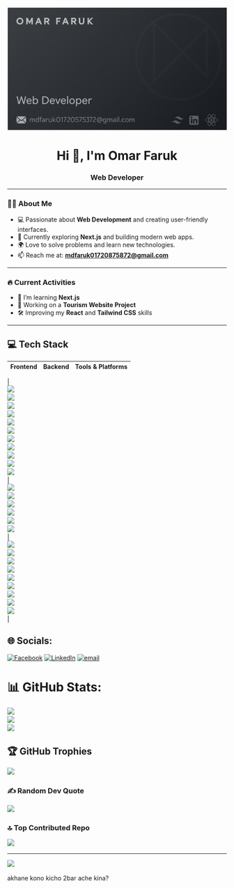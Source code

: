 [![Omar Faruk Banner](https://raw.githubusercontent.com/mdfaruk0172087587/mdfaruk0172087587/main/github.PNG)](https://github.com/mdfaruk0172087587)  

<h1 align="center">Hi 👋, I'm Omar Faruk</h1>
<h3 align="center">Web Developer</h3>

---

### 🧑‍💻 About Me
- 💻 Passionate about **Web Development** and creating user-friendly interfaces.  
- 🚀 Currently exploring **Next.js** and building modern web apps.  
- 🌍 Love to solve problems and learn new technologies.  
- 📫 Reach me at: **mdfaruk01720875872@gmail.com**  

---

### 🔥 Current Activities
- 🌱 I’m learning **Next.js**  
- 💼 Working on a **Tourism Website Project**  
- 🛠 Improving my **React** and **Tailwind CSS** skills  

---

## 💻 Tech Stack

| Frontend | Backend | Tools & Platforms |
|---|---|---|
|  
<img src="https://img.shields.io/badge/React-20232A?style=for-the-badge&logo=react&logoColor=61DAFB" height="28"/>  
<img src="https://img.shields.io/badge/react_native-%2320232a.svg?style=for-the-badge&logo=react&logoColor=%2361DAFB" height="28"/>  
<img src="https://img.shields.io/badge/Next-black?style=for-the-badge&logo=next.js&logoColor=white" height="28"/>  
<img src="https://img.shields.io/badge/React_Router-CA4245?style=for-the-badge&logo=react-router&logoColor=white" height="28"/>  
<img src="https://img.shields.io/badge/React%20Hook%20Form-%23EC5990.svg?style=for-the-badge&logo=reacthookform&logoColor=white" height="28"/>  
<img src="https://img.shields.io/badge/-React%20Query-FF4154?style=for-the-badge&logo=react%20query&logoColor=white" height="28"/>  
<img src="https://img.shields.io/badge/tailwindcss-%2338B2AC.svg?style=for-the-badge&logo=tailwind-css&logoColor=white" height="28"/>  
<img src="https://img.shields.io/badge/css3-%231572B6.svg?style=for-the-badge&logo=css3&logoColor=white" height="28"/>  
<img src="https://img.shields.io/badge/html5-%23E34F26.svg?style=for-the-badge&logo=html5&logoColor=white" height="28"/>  
<img src="https://img.shields.io/badge/javascript-%23323330.svg?style=for-the-badge&logo=javascript&logoColor=%23F7DF1E" height="28"/>  
<img src="https://img.shields.io/badge/ejs-%23B4CA65.svg?style=for-the-badge&logo=ejs&logoColor=black" height="28"/>  
|  
<img src="https://img.shields.io/badge/node.js-6DA55F?style=for-the-badge&logo=node.js&logoColor=white" height="28"/>  
<img src="https://img.shields.io/badge/express.js-%23404d59.svg?style=for-the-badge&logo=express&logoColor=%2361DAFB" height="28"/>  
<img src="https://img.shields.io/badge/JWT-black?style=for-the-badge&logo=JSON%20web%20tokens" height="28"/>  
<img src="https://img.shields.io/badge/MongoDB-%234ea94b.svg?style=for-the-badge&logo=mongodb&logoColor=white" height="28"/>  
<img src="https://img.shields.io/badge/mysql-4479A1.svg?style=for-the-badge&logo=mysql&logoColor=white" height="28"/>  
<img src="https://img.shields.io/badge/firebase-%23039BE5.svg?style=for-the-badge&logo=firebase" height="28"/>  
|  
<img src="https://img.shields.io/badge/git-%23F05033.svg?style=for-the-badge&logo=git&logoColor=white" height="28"/>  
<img src="https://img.shields.io/badge/github-%23121011.svg?style=for-the-badge&logo=github&logoColor=white" height="28"/>  
<img src="https://img.shields.io/badge/github%20actions-%232671E5.svg?style=for-the-badge&logo=githubactions&logoColor=white" height="28"/>  
<img src="https://img.shields.io/badge/NPM-%23CB3837.svg?style=for-the-badge&logo=npm&logoColor=white" height="28"/>  
<img src="https://img.shields.io/badge/NODEMON-%23323330.svg?style=for-the-badge&logo=nodemon&logoColor=%BBDEAD" height="28"/>  
<img src="https://img.shields.io/badge/netlify-%23000000.svg?style=for-the-badge&logo=netlify&logoColor=#00C7B7" height="28"/>  
<img src="https://img.shields.io/badge/vite-%23646CFF.svg?style=for-the-badge&logo=vite&logoColor=white" height="28"/>  
<img src="https://img.shields.io/badge/datadog-%23632CA6.svg?style=for-the-badge&logo=datadog&logoColor=white" height="28"/>  
<img src="https://img.shields.io/badge/Windows%20Terminal-%234D4D4D.svg?style=for-the-badge&logo=windows-terminal&logoColor=white" height="28"/>  
|

 

## 🌐 Socials:
[![Facebook](https://img.shields.io/badge/Facebook-%231877F2.svg?logo=Facebook&logoColor=white)](https://facebook.com/faruk5872a) [![LinkedIn](https://img.shields.io/badge/LinkedIn-%230077B5.svg?logo=linkedin&logoColor=white)](https://linkedin.com/in/omar-faruk8) [![email](https://img.shields.io/badge/Email-D14836?logo=gmail&logoColor=white)](mailto:mdfaruk01720875872@gmail.com) 


# 📊 GitHub Stats:
![](https://github-readme-stats.vercel.app/api?username=mdfaruk0172087587&theme=transparent&hide_border=false&include_all_commits=false&count_private=false)<br/>
![](https://nirzak-streak-stats.vercel.app/?user=mdfaruk0172087587&theme=transparent&hide_border=false)<br/>
![](https://github-readme-stats.vercel.app/api/top-langs/?username=mdfaruk0172087587&theme=transparent&hide_border=false&include_all_commits=false&count_private=false&layout=compact)

## 🏆 GitHub Trophies
![](https://github-profile-trophy.vercel.app/?username=mdfaruk0172087587&theme=radical&no-frame=false&no-bg=true&margin-w=4)

### ✍️ Random Dev Quote
![](https://quotes-github-readme.vercel.app/api?type=horizontal&theme=radical)

### 🔝 Top Contributed Repo
![](https://github-contributor-stats.vercel.app/api?username=mdfaruk0172087587&limit=5&theme=dark&combine_all_yearly_contributions=true)

---
[![](https://visitcount.itsvg.in/api?id=mdfaruk0172087587&icon=0&color=0)](https://visitcount.itsvg.in)

<!-- Proudly created with GPRM ( https://gprm.itsvg.in ) --> akhane kono kicho 2bar ache kina?
